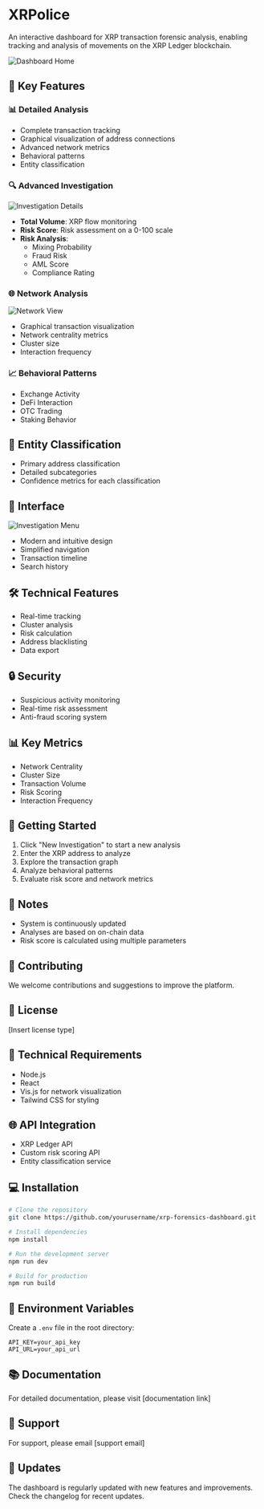 # XRPolice

An interactive dashboard for XRP transaction forensic analysis, enabling tracking and analysis of movements on the XRP Ledger blockchain.

![Dashboard Home](First-Investigation.png)

## 🚀 Key Features

### 📊 Detailed Analysis
- Complete transaction tracking
- Graphical visualization of address connections
- Advanced network metrics
- Behavioral patterns
- Entity classification

### 🔍 Advanced Investigation
![Investigation Details](SeachFirst.png)

- **Total Volume**: XRP flow monitoring
- **Risk Score**: Risk assessment on a 0-100 scale
- **Risk Analysis**: 
  - Mixing Probability
  - Fraud Risk
  - AML Score
  - Compliance Rating

### 🌐 Network Analysis
![Network View](SearchSecond.png)

- Graphical transaction visualization
- Network centrality metrics
- Cluster size
- Interaction frequency

### 📈 Behavioral Patterns
- Exchange Activity
- DeFi Interaction
- OTC Trading
- Staking Behavior

## 💼 Entity Classification
- Primary address classification
- Detailed subcategories
- Confidence metrics for each classification

## 📱 Interface
![Investigation Menu](Investigation-Menu.png)

- Modern and intuitive design
- Simplified navigation
- Transaction timeline
- Search history

## 🛠 Technical Features
- Real-time tracking
- Cluster analysis
- Risk calculation
- Address blacklisting
- Data export

## 🔒 Security
- Suspicious activity monitoring
- Real-time risk assessment
- Anti-fraud scoring system

## 📊 Key Metrics
- Network Centrality
- Cluster Size
- Transaction Volume
- Risk Scoring
- Interaction Frequency

## 🚀 Getting Started

1. Click "New Investigation" to start a new analysis
2. Enter the XRP address to analyze
3. Explore the transaction graph
4. Analyze behavioral patterns
5. Evaluate risk score and network metrics

## 📝 Notes
- System is continuously updated
- Analyses are based on on-chain data
- Risk score is calculated using multiple parameters

## 🤝 Contributing
We welcome contributions and suggestions to improve the platform.

## 📄 License
[Insert license type]

## 🔧 Technical Requirements
- Node.js
- React
- Vis.js for network visualization
- Tailwind CSS for styling

## 🌐 API Integration
- XRP Ledger API
- Custom risk scoring API
- Entity classification service

## 💻 Installation

```bash
# Clone the repository
git clone https://github.com/yourusername/xrp-forensics-dashboard.git

# Install dependencies
npm install

# Run the development server
npm run dev

# Build for production
npm run build
```

## 🔐 Environment Variables

Create a `.env` file in the root directory:

```env
API_KEY=your_api_key
API_URL=your_api_url
```

## 📚 Documentation
For detailed documentation, please visit [documentation link]

## 🤝 Support
For support, please email [support email]

## 🔄 Updates
The dashboard is regularly updated with new features and improvements. Check the changelog for recent updates.
